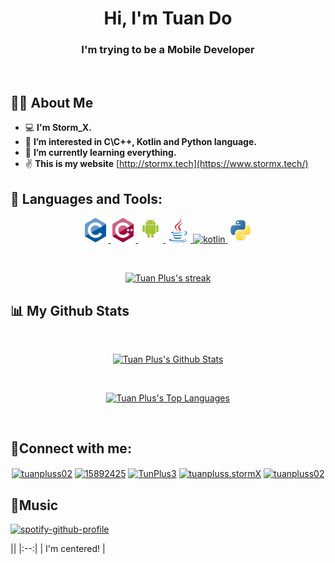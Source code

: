 <h1 align="center">Hi, I'm Tuan Do</h1>
<h3 align="center">I'm trying to be a Mobile Developer</h3>
<br/>

## 🙋‍♂️ About Me

- 💻 **I'm Storm_X.**
- 👀 **I’m interested in C\C++, Kotlin and Python language.**
- 🌱 **I’m currently learning everything.**
- ✌ **This is my website** [http://stormx.tech](https://www.stormx.tech/)

## 🚀 Languages and Tools:

<p align="center">
     <a href="https://www.cprogramming.com/" target="_blank"> <img src="https://raw.githubusercontent.com/devicons/devicon/master/icons/c/c-original.svg" alt="c" width="40" height="40"/> </a> 
     <a href="https://www.w3schools.com/cpp/" target="_blank"> <img src="https://raw.githubusercontent.com/devicons/devicon/master/icons/cplusplus/cplusplus-original.svg" alt="cplusplus" width="40" height="40"/> </a> 
     <a href="https://developer.android.com" target="_blank" rel="noreferrer"> <img src="https://raw.githubusercontent.com/devicons/devicon/master/icons/android/android-original-wordmark.svg" alt="android" width="40" height="40"/> </a>
     <a href="https://www.java.com" target="_blank"> <img src="https://raw.githubusercontent.com/devicons/devicon/master/icons/java/java-original.svg" alt="java" width="40" height="40"/> </a>
     <a href="https://kotlinlang.org" target="_blank" rel="noreferrer"> <img src="https://www.vectorlogo.zone/logos/kotlinlang/kotlinlang-icon.svg" alt="kotlin" width="40" height="40"/> </a> 
       <a href="https://www.python.org" target="_blank"> <img src="https://raw.githubusercontent.com/devicons/devicon/master/icons/python/python-original.svg" alt="python" width="40" height="40"/> </a> 
 </p>
<br/>


<p align="center">
    <a href="https://github.com/Tuanpluss02/github-readme-streak-stats">
        <img title="🔥 Get streak stats for your profile at git.io/streak-stats" alt="Tuan Plus's streak" src="https://github-readme-streak-stats.herokuapp.com/?user=Tuanpluss02&theme=black-ice&hide_border=true&stroke=0000&background=060A0CD0"/>
    </a>
</p>

## 📊 My Github Stats

  <br/>
<p align="center"><a href="https://github.com/Tuanpluss02/github-readme-stats"><img src="https://github-readme-stats.vercel.app/api?username=Tuanpluss02&amp;show_icons=true&amp;count_private=true&amp;theme=react&amp;hide_border=true&amp;bg_color=0D1117" alt="Tuan Plus's Github Stats" /></a></p>

<br/>


<p align="center">
    <a href="https://github.com/Tuanpluss02/github-readme-stats"><img alt="Tuan Plus's Top Languages" src="https://github-readme-stats.vercel.app/api/top-langs/?username=Tuanpluss02&langs_count=8&count_private=true&layout=compact&theme=react&hide_border=true&bg_color=0D1117" /></a>
</p>

<br/>


## 🤝Connect with me:

<p align="center">
     <a href="https://www.linkedin.com/in/tuanpluss02/" target="blank"><img align="center" src="https://raw.githubusercontent.com/rahuldkjain/github-profile-readme-generator/master/src/images/icons/Social/linked-in-alt.svg" alt="tuanpluss02" height="30" width="40" /></a>
<a href="https://stackoverflow.com/users/15892425/tuan-plus" target="blank"><img align="center" src="https://raw.githubusercontent.com/rahuldkjain/github-profile-readme-generator/master/src/images/icons/Social/stack-overflow.svg" alt="15892425" height="30" width="40" /></a>    
<a href="https://twitter.com/TunPlus3" target="blank"><img align="center" src="https://raw.githubusercontent.com/rahuldkjain/github-profile-readme-generator/master/src/images/icons/Social/twitter.svg" alt="TunPlus3" height="30" width="40" /></a>    
<a href="https://www.facebook.com/tuanpluss.stormX/" target="blank"><img align="center" src="https://raw.githubusercontent.com/rahuldkjain/github-profile-readme-generator/master/src/images/icons/Social/facebook.svg" alt="tuanpluss.stormX" height="30" width="40" /></a>    
<a href="https://www.instagram.com/tuanpluss02/" target="blank"><img align="center" src="https://raw.githubusercontent.com/rahuldkjain/github-profile-readme-generator/master/src/images/icons/Social/instagram.svg" alt="tuanpluss02" height="30" width="40" /></a>
</p>

## 🎵Music

[![spotify-github-profile](https://spotify-github-profile.vercel.app/api/view?uid=zvpx9cjp3h574v2gc7av8sbun&cover_image=true&theme=default&bar_color=53b14f&bar_color_cover=false)](https://github.com/kittinan/spotify-github-profile)
<!---
Tuanpluss02/Tuanpluss02 is a ✨ special ✨ repository because its `README.md` (this file) appears on your GitHub profile.
You can click the Preview link to take a look at your changes.
--->
|| <!-- empty table header -->
|:--:| <!-- table header/body separator with center formatting -->
| I'm centered! | <!-- cell gets column's alignment -->
